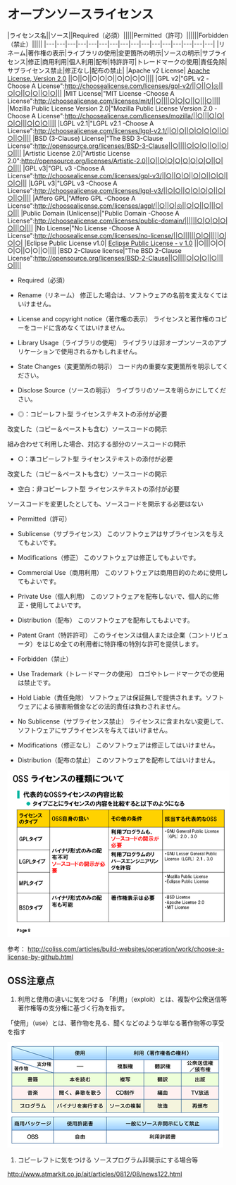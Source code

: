 # オープンソースライセンス


|ライセンス名||ソース||Required（必須）|||||Permitted（許可）||||||Forbidden（禁止）|||||
|---|---|---|---|---|---|---|---|---|---|---|---|---|---|---|---|
|リネーム|著作権の表示|ライブラリの使用|変更箇所の明示|ソースの明示|サブライセンス|修正|商用利用|個人利用|配布|特許許可|トレードマークの使用|責任免除|サブライセンス禁止|修正なし|配布の禁止|
|Apache v2 License| [Apache License, Version 2.0](http://www.apache.org/licenses/LICENSE-2.0.html) ||○||○||○|○|○||○|○|○|○||||
|GPL v2|"GPL v2 -Choose A License":http://choosealicense.com/licenses/gpl-v2/||○||○|◎||○|○||○|○||○|○|||
|MIT License|"MIT License -Choose A License":http://choosealicense.com/licenses/mit/||○||||○|○|○||○|||○||||
|Mozilla Public License Version 2.0|"Mozilla Public License Version 2.0 -Choose A License":http://choosealicense.com/licenses/mozilla/||○|||○|○|○|○|||○|○|○||||
|LGPL v2.1|"LGPL v2.1 -Choose A License":http://choosealicense.com/licenses/lgpl-v2.1/||○|○||○|○|○|○||○|○||○||||
|BSD (3-Clause) License|"The BSD 3-Clause License":http://opensource.org/licenses/BSD-3-Clause||○||||○|○|○||○||○|○||||
|Artistic License 2.0|"Artistic License 2.0":http://opensource.org/licenses/Artistic-2.0||○||○|○|○|○|○|○|○||○|○||||
|GPL v3|"GPL v3 -Choose A License":http://choosealicense.com/licenses/gpl-v3/||○||○|○||○|○||○|○||○|○|||
|LGPL v3|"LGPL v3 -Choose A License":http://choosealicense.com/licenses/lgpl-v3/||○|○||○|○|○|○||○|○||○||||
|Affero GPL|"Affero GPL -Choose A License":http://choosealicense.com/licenses/agpl/||○||○|◎||○|○||○|||○|○|||
|Public Domain (Unlicense)|"Public Domain -Choose A License":http://choosealicense.com/licenses/public-domain/||||||○|○|○|○|○|||○||||
|No License|"No License -Choose A License":http://choosealicense.com/licenses/no-license/||○||||||○|○|||||○|○|○|
|Eclipse Public License v1.0| [Eclipse Public License - v 1.0](http://www.eclipse.org/legal/epl-v10.html) ||○|||○|○|○|○||○|○||○||||
|BSD 2-Clause license|"The BSD 2-Clause License":http://opensource.org/licenses/BSD-2-Clause||○||||○|○|○||○|||○||||

* Required（必須）
* Rename（リネーム）
修正した場合は、ソフトウェアの名前を変えなくてはいけません。

* License and copyright notice（著作権の表示）
ライセンスと著作権のコピーをコードに含めなくてはいけません。

* Library Usage（ライブラリの使用）
ライブラリは非オープンソースのアプリケーションで使用されるかもしれません。

* State Changes（変更箇所の明示）
コード内の重要な変更箇所を明示してください。

* Disclose Source（ソースの明示）
ライブラリのソースを明らかにしてください。

* ◎：コピーレフト型
ライセンステキストの添付が必要

改変した（コピー＆ペーストも含む）ソースコードの開示

組み合わせて利用した場合、対応する部分のソースコードの開示

* ○：準コピーレフト型
ライセンステキストの添付が必要

改変した（コピー＆ペーストも含む）ソースコードの開示

* 空白：非コピーレフト型
ライセンステキストの添付が必要

ソースコードを変更したとしても、ソースコードを開示する必要はない

* Permitted（許可）
* Sublicense（サブライセンス）
このソフトウェアはサブライセンスを与えてもよいです。

* Modifications（修正）
このソフトウェアは修正してもよいです。

* Commercial Use（商用利用）
このソフトウェアは商用目的のために使用してもよいです。

* Private Use（個人利用）
このソフトウェアを配布しないで、個人的に修正・使用してよいです。

* Distribution（配布）
このソフトウェアを配布してもよいです。

* Patent Grant（特許許可）
このライセンスは個人または企業（コントリビュータ）をはじめ全ての利用者に特許権の特別な許可を提供します。

* Forbidden（禁止）
* Use Trademark（トレードマークの使用）
ロゴやトレードマークでの使用は禁止です。

* Hold Liable（責任免除）
ソフトウェアは保証無しで提供されます。ソフトウェアによる損害賠償金などの法的責任は負わされません。

* No Sublicense（サブライセンス禁止）
ライセンスに含まれない変更して、ソフトウェアにサブライセンスを与えてはいけません。

* Modifications（修正なし）
このソフトウェアは修正してはいけません。

* Distribution（配布の禁止）
このソフトウェアを配布してはいけません。


![](/img/oss_license.png)

参考： http://coliss.com/articles/build-websites/operation/work/choose-a-license-by-github.html


## OSS注意点

1. 利用と使用の違いに気をつける
「利用」（exploit）とは、複製や公衆送信等著作権等の支分権に基づく行為を指す。

「使用」（use）とは、著作物を見る、聞くなどのような単なる著作物等の享受を指す


![](/img/use-exploit.gif)

1. コピーレフトに気をつける
ソースプログラム非開示にする場合等




http://www.atmarkit.co.jp/ait/articles/0812/08/news122.html

